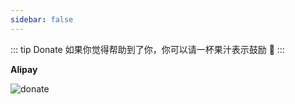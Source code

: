 ```yaml
---
sidebar: false
---
```


::: tip Donate
如果你觉得帮助到了你，你可以请一杯果汁表示鼓励 :tropical_drink:
:::

**Alipay**

![donate](http://q7osjwy3t.bkt.clouddn.com/Alipay.jpg)

<!-- ![donate](http://q7osjwy3t.bkt.clouddn.com/Wechat.jpg) -->

